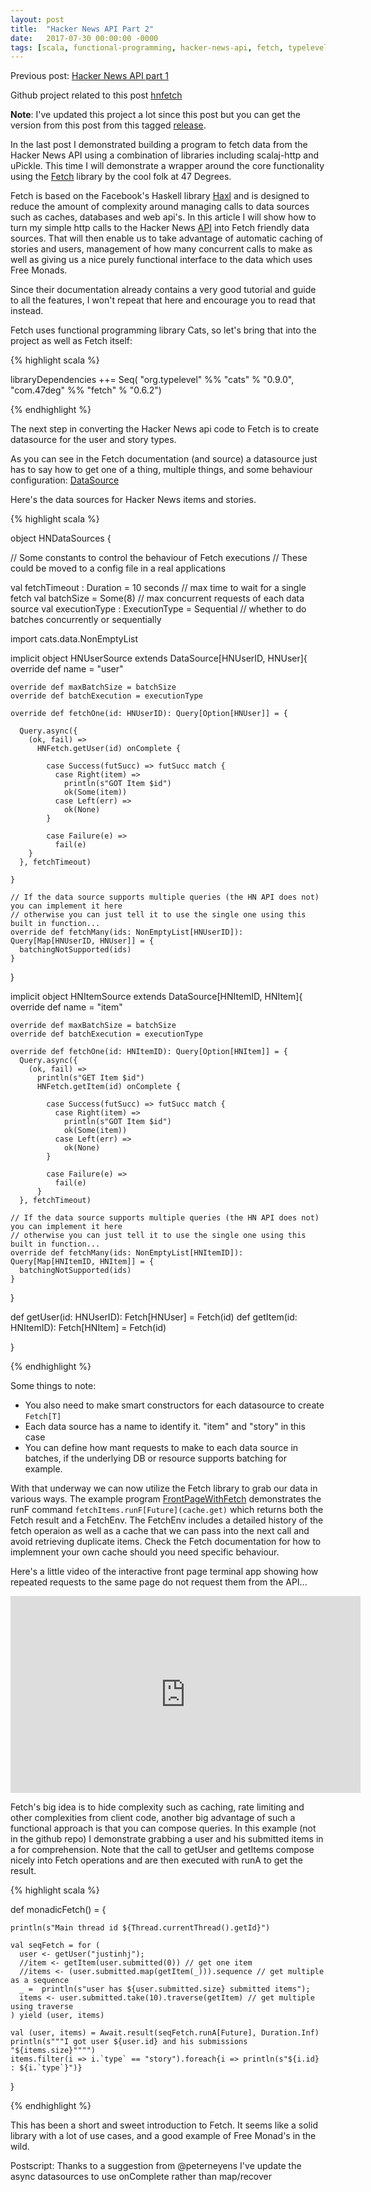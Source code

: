 ```yaml
---
layout: post
title:  "Hacker News API Part 2"
date:   2017-07-30 00:00:00 -0000
tags: [scala, functional-programming, hacker-news-api, fetch, typelevel, 47-degs]
---
```


Previous post: [Hacker News API part 1](/2017/07/26/hacker-news-api-1.html)

Github project related to this post [hnfetch](https://github.com/justinhj/hnfetch)

**Note**: I've updated this project a lot since this post but you can get the version from this post from this tagged [release](https://github.com/justinhj/hnfetch/tree/blogpost2).

In the last post I demonstrated building a program to fetch data from the Hacker News API using a combination of libraries including scalaj-http and uPickle. This time I will demonstrate a wrapper around the core functionality using the [Fetch](http://47deg.github.io/fetch/docs) library by the cool folk at 47 Degrees.

Fetch is based on the Facebook's Haskell library [Haxl](https://code.facebook.com/posts/302060973291128/open-sourcing-haxl-a-library-for-haskell/) and is designed to reduce the amount of complexity around managing calls to data sources such as caches, databases and web api's. In this article I will show how to turn my simple http calls to the Hacker News [API](https://github.com/HackerNews/API) into Fetch friendly data sources. That will then enable us to take advantage of automatic caching of stories and users, management of how many concurrent calls to make as well as giving us a nice purely functional interface to the data which uses Free Monads.

Since their documentation already contains a very good tutorial and guide to all the features, I won't repeat that here and encourage you to read that instead.

Fetch uses functional programming library Cats, so let's bring that into the project as well as Fetch itself:

{% highlight scala %}

libraryDependencies ++= Seq(
  "org.typelevel" %% "cats" % "0.9.0",
  "com.47deg" %% "fetch" % "0.6.2")

{% endhighlight %}

The next step in converting the Hacker News api code to Fetch is to create datasource for the user and story types.

As you can see in the Fetch documentation (and source) a datasource just has to say how to get one of a thing, multiple things, and some behaviour configuration: [DataSource](https://github.com/47deg/fetch/blob/master/shared/src/main/scala/datasource.scala)

Here's the data sources for Hacker News items and stories. 

{% highlight scala %}

object HNDataSources {

  // Some constants to control the behaviour of Fetch executions
  // These could be moved to a config file in a real applications

  val fetchTimeout : Duration = 10 seconds // max time to wait for a single fetch
  val batchSize = Some(8) // max concurrent requests of each data source
  val executionType : ExecutionType = Sequential // whether to do batches concurrently or sequentially

  import cats.data.NonEmptyList

  implicit object HNUserSource extends DataSource[HNUserID, HNUser]{
    override def name = "user"

    override def maxBatchSize = batchSize
    override def batchExecution = executionType

    override def fetchOne(id: HNUserID): Query[Option[HNUser]] = {

      Query.async({
        (ok, fail) =>
          HNFetch.getUser(id) onComplete {

            case Success(futSucc) => futSucc match {
              case Right(item) =>
                println(s"GOT Item $id")
                ok(Some(item))
              case Left(err) =>
                ok(None)
            }

            case Failure(e) =>
              fail(e)
        }
      }, fetchTimeout)

    }

    // If the data source supports multiple queries (the HN API does not) you can implement it here
    // otherwise you can just tell it to use the single one using this built in function...
    override def fetchMany(ids: NonEmptyList[HNUserID]): Query[Map[HNUserID, HNUser]] = {
      batchingNotSupported(ids)
    }
  }

  implicit object HNItemSource extends DataSource[HNItemID, HNItem]{
    override def name = "item"

    override def maxBatchSize = batchSize
    override def batchExecution = executionType

    override def fetchOne(id: HNItemID): Query[Option[HNItem]] = {
      Query.async({
        (ok, fail) =>
          println(s"GET Item $id")
          HNFetch.getItem(id) onComplete {

            case Success(futSucc) => futSucc match {
              case Right(item) =>
                println(s"GOT Item $id")
                ok(Some(item))
              case Left(err) =>
                ok(None)
            }

            case Failure(e) =>
              fail(e)
          }
      }, fetchTimeout)

    // If the data source supports multiple queries (the HN API does not) you can implement it here
    // otherwise you can just tell it to use the single one using this built in function...
    override def fetchMany(ids: NonEmptyList[HNItemID]): Query[Map[HNItemID, HNItem]] = {
      batchingNotSupported(ids)
    }
  }

  def getUser(id: HNUserID): Fetch[HNUser] = Fetch(id)
  def getItem(id: HNItemID): Fetch[HNItem] = Fetch(id)

}

{% endhighlight %}

Some things to note:

* You also need to make smart constructors for each datasource to create `Fetch[T]`
* Each data source has a name to identify it. "item" and "story" in this case
* You can define how mant requests to make to each data source in batches, if the underlying DB or resource supports batching for example.

With that underway we can now utilize the Fetch library to grab our data in various ways. The example program [FrontPageWithFetch](https://github.com/justinhj/hnfetch/blob/master/src/main/scala/examples/FrontPageWithFetch.scala) demonstrates the runF command `fetchItems.runF[Future](cache.get)` which returns both the Fetch result and a FetchEnv. The FetchEnv includes a detailed history of the fetch operaion as well as a cache that we can pass into the next call and avoid retrieving duplicate items. Check the Fetch documentation for how to implemnent your own cache should you need specific behaviour. 

Here's a little video of the interactive front page terminal app showing how repeated requests to the same page do not request them from the API... 

<iframe width="560" height="315" src="https://www.youtube.com/embed/4BxsPPX0nxs?rel=0&amp;showinfo=0" frameborder="0" allowfullscreen></iframe>

Fetch's big idea is to hide complexity such as caching, rate limiting and other complexities from client code, another big advantage of such a functional approach is that you can compose queries. In this example (not in the github repo) I demonstrate grabbing a user and his submitted items in a for comprehension. Note that the call to getUser and getItems compose nicely into Fetch operations and are then executed with runA to get the result.

{% highlight scala %}

  def monadicFetch() = {

    println(s"Main thread id ${Thread.currentThread().getId}")

    val seqFetch = for (
      user <- getUser("justinhj");
      //item <- getItem(user.submitted(0)) // get one item
      //items <- (user.submitted.map(getItem(_))).sequence // get multiple as a sequence
      _ =  println(s"user has ${user.submitted.size} submitted items");
      items <- user.submitted.take(10).traverse(getItem) // get multiple using traverse
    ) yield (user, items)

    val (user, items) = Await.result(seqFetch.runA[Future], Duration.Inf)
    println(s"""I got user ${user.id} and his submissions "${items.size}"""")
    items.filter(i => i.`type` == "story").foreach{i => println(s"${i.id} : ${i.`type`}")}
    
  }
  
{% endhighlight %}

This has been a short and sweet introduction to Fetch. It seems like a solid library with a lot of use cases, and a good example of Free Monad's in the wild.

Postscript: Thanks to a suggestion from @peterneyens I've update the async datasources to use onComplete rather than map/recover 

